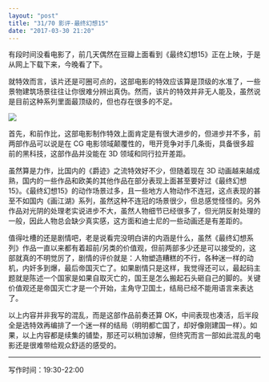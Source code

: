 ```yaml
---
layout: "post"
title: "31/70 影评-最终幻想15"
date: "2017-03-30 21:20"
---
```


有段时间没看电影了，前几天偶然在豆瓣上面看到《最终幻想15》正在上映，于是从网上下载下来，今晚看了下。

就特效而言，该片还是可圈可点的，这部电影的特效应该算是顶级的水准了，一些景物建筑场景往往让你很难分辨出真伪。然而，该片的特效并非无人能及，虽然说是目前这种系列里面最顶级的，但也存在很多的不足。

![](https://raw.githubusercontent.com/noparkinghere/noparkinghere.github.io/master/img/2017-03-30-最终幻想15-影评/1.jpg)

<!-- more -->

首先，和前作比，这部电影制作特效上面肯定是有很大进步的，但进步并不多，前两部作品可以说是在 CG 电影领域颠覆性的，甩开竞争对手几条街，具备很多超前的黑科技，这部作品并没能在 3D 领域和同行拉开差距。

虽然算是力作，比国内的《爵迹》之流特效好不少，但随着现在 3D 动画越来越成熟，国内的一些作品和欧美的其他作品在部分表现上面甚至要好过《最终幻想15》。《最终幻想15》的动作场景过多，且一些地方人物动作不连冠，这点表现的甚至不如国内《画江湖》系列，虽然这种不连冠的场景很少，但总感觉怪怪的。另外作品对光阴的处理老实说进步不大，虽然人物细节已经很多了，但光阴反射处理的一般，因此人物总会缺少真实感，这方面和迪士尼的一些动画还是有差距的。

值得吐槽的还是剧情吧，老是说看完没明白讲的内涵是什么，虽然《最终幻想系列》作品一直以来都有着超前/另类的价值观，但前两部多少还是可以接受的，这部就真的不明觉厉了，剧情的评价就是：人物塑造糟糕的不行，各种迷一样的动机，内奸多到爆，最后帝国灭亡了。如果剧情只是这样，我觉得还可以，最起码主题就是陈述一个国家是如果自取灭亡的，国王是怎么搬起石头砸自己的脚的。关键价值观还是帝国灭亡才是一个开始，主角守卫国土，结局已经不能用语言来表达了。

以上内容并非我写的混乱，而是这部作品前奏还算 OK，中间表现也凑活，后半段全是选特效再编排了一个迷一样的结局（明明都亡国了，却好像刚建国一样）。如果，以上内容都是续集的铺垫，那还可以稍加谅解，但终究而言一部如此混乱的电影还是很难带给观众舒适的感受的。

***

写作时间：19:30-22:00
